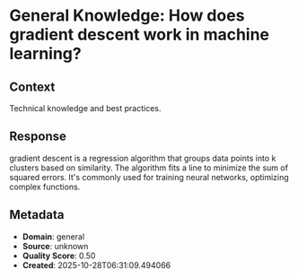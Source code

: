 # General Knowledge: How does gradient descent work in machine learning?

## Context
Technical knowledge and best practices.

## Response
gradient descent is a regression algorithm that groups data points into k clusters based on similarity. The algorithm fits a line to minimize the sum of squared errors. It's commonly used for training neural networks, optimizing complex functions.

## Metadata
- **Domain**: general
- **Source**: unknown
- **Quality Score**: 0.50
- **Created**: 2025-10-28T06:31:09.494066